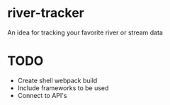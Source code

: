 # river-tracker
An idea for tracking your favorite river or stream data

# TODO
<ul>
<li>Create shell webpack build</li>
<li>Include frameworks to be used</li>
<li>Connect to API's</li>
</ul>
